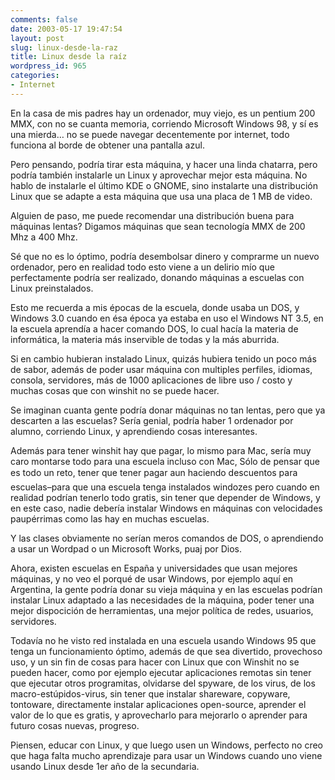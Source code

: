 ```yaml
---
comments: false
date: 2003-05-17 19:47:54
layout: post
slug: linux-desde-la-raz
title: Linux desde la raíz
wordpress_id: 965
categories:
- Internet
---
```


En la casa de mis padres hay un ordenador, muy viejo, es un pentium 200 MMX, con no se cuanta memoria, corriendo Microsoft Windows 98, y sí es una mierda… no se puede navegar decentemente por internet, todo funciona al borde de obtener una pantalla azul.





Pero pensando, podría tirar esta máquina, y hacer una linda chatarra, pero podría también instalarle un Linux y aprovechar mejor esta máquina. No hablo de instalarle el último KDE o GNOME, sino instalarte una distribución Linux que se adapte a esta máquina que usa una placa de 1 MB de video.





Alguien de paso, me puede recomendar una distribución buena para máquinas lentas? Digamos máquinas que sean tecnología MMX de 200 Mhz a 400 Mhz.





Sé que no es lo óptimo, podría desembolsar dinero y comprarme un nuevo ordenador, pero en realidad todo esto viene a un delirio mío que perfectamente podría ser realizado, donando máquinas a escuelas con Linux preinstalados.





Esto me recuerda a mis épocas de la escuela, donde usaba un DOS, y Windows 3.0 cuando en ésa época ya estaba en uso el Windows NT 3.5, en la escuela aprendía a hacer comando DOS, lo cual hacía la materia de informática, la materia más inservible de todas y la más aburrida.





Si en cambio hubieran instalado Linux, quizás hubiera tenido un poco más de sabor, además de poder usar máquina con multiples perfiles, idiomas, consola, servidores, más de 1000 aplicaciones de libre uso / costo y muchas cosas que con winshit no se puede hacer.





Se imaginan cuanta gente podría donar máquinas no tan lentas, pero que ya descarten a las escuelas? Sería genial, podría haber 1 ordenador por alumno, corriendo Linux, y aprendiendo cosas interesantes.





Además para tener winshit hay que pagar, lo mismo para Mac, sería muy caro montarse todo para una escuela incluso con Mac, Sólo de pensar que es todo un reto, tener que tener pagar aun haciendo descuentos para escuelas–para que una escuela tenga instalados windozes pero cuando en realidad podrían tenerlo todo gratis, sin tener que depender de Windows, y en este caso, nadie debería instalar Windows en máquinas con velocidades paupérrimas como las hay en muchas escuelas.





Y las clases obviamente no serían meros comandos de DOS, o aprendiendo a usar un Wordpad o un Microsoft Works, puaj por Dios.





Ahora, existen escuelas en España y universidades que usan mejores máquinas, y no veo el porqué de usar Windows, por ejemplo aquí en Argentina, la gente podría donar su vieja máquina y en las escuelas podrían instalar Linux adaptado a las necesidades de la máquina, poder tener una mejor dispocición de herramientas, una mejor política de redes, usuarios, servidores.





Todavía no he visto red instalada en una escuela usando Windows 95 que tenga un funcionamiento óptimo, además de que sea divertido, provechoso uso, y un sin fin de cosas para hacer con Linux que con Winshit no se pueden hacer, como por ejemplo ejecutar aplicaciones remotas sin tener que ejecutar otros programitas, olvidarse del spyware, de los virus, de los macro-estúpidos-virus, sin tener que instalar shareware, copyware, tontoware, directamente instalar aplicaciones open-source, aprender el valor de lo que es gratis, y aprovecharlo para mejorarlo o aprender para futuro cosas nuevas, progreso.





Piensen, educar con Linux, y que luego usen un Windows, perfecto no creo que haga falta mucho aprendizaje para usar un Windows cuando uno viene usando Linux desde 1er año de la secundaria.




 
